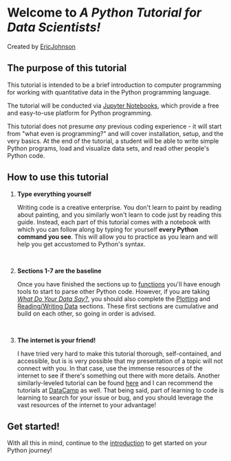 # Welcome to *A Python Tutorial for Data Scientists!*

Created by [EricJohnson](https://ejohnson643.github.io/AboutMe)

## The purpose of this tutorial

This tutorial is intended to be a brief introduction to computer programming for working with quantitative data in the Python programming language.  

The tutorial will be conducted via [Jupyter Notebooks](https://jupyter.org), which provide a free and easy-to-use platform for Python programming.

This tutorial does not presume *any* previous coding experience - it will start from "what even is programming?" and will cover installation, setup, and the very basics.  At the end of the tutorial, a student will be able to write simple Python programs, load and visualize data sets, and read other people's Python code.

## How to use this tutorial

1. **Type everything yourself**

   Writing code is a creative enterprise.  You don't learn to paint by reading about painting, and you similarly won't learn to code just by reading this guide.  Instead, each part of this tutorial comes with a notebook with which you can follow along by typing for yourself **every Python command you see**.  This will allow you to practice as you learn and will help you get accustomed to Python's syntax.

   &nbsp;

2. **Sections 1-7 are the baseline**

   Once you have finished the sections up to [functions](06_Functions/06_Functions) you'll have enough tools to start to parse other Python code.  However, if you are taking [*What Do Your Data Say?*](https://ejohnson643.github.io/WhatDoYourDataSay), you should also complete the [Plotting](07_Plotting/07_Plotting) and [Reading/Writing Data](08_Loading_Writing/08_Loading_Writing) sections.  These first sections are cumulative and build on each other, so going in order is advised.

   &nbsp;

3. **The internet is your friend!**

   I have tried very hard to make this tutorial thorough, self-contained, and accessible, but is is very possible that my presentation of a topic will not connect with you. In that case, use the immense resources of the internet to see if there's something out there with more details. Another similarly-leveled tutorial can be found [here](http://introtopython.org/) and I can recommend the tutorials at [DataCamp](https://www.datacamp.com) as well. That being said, part of learning to code is learning to search for your issue or bug, and you should leverage the vast resources of the internet to your advantage!

## Get started!

With all this in mind, continue to the [introduction](00_Introduction/00_introduction) to get started on your Python journey!

```{tableofcontents}
```







